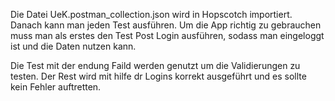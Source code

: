 Die Datei UeK.postman_collection.json wird in Hopscotch importiert.
Danach kann man jeden Test ausführen. Um die App richtig zu gebrauchen muss man als erstes
den Test Post Login ausführen, sodass man eingeloggt ist und die Daten nutzen kann.

Die Test mit der endung Faild werden genutzt um die Validierungen zu testen. Der Rest wird
mit hilfe dr Logins korrekt ausgeführt und es sollte kein Fehler auftretten.
